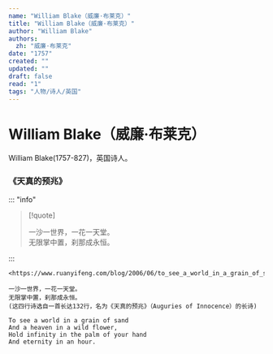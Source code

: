 ```yaml
---
name: "William Blake（威廉·布莱克）"
title: "William Blake（威廉·布莱克）"
author: "William Blake"
authors:
  zh: "威廉·布莱克"
date: "1757"
created: ""
updated: ""
draft: false
read: "1"
tags: "人物/诗人/英国"
---
```


# William Blake（威廉·布莱克）

William Blake(1757-827)，英国诗人。

### 《天真的预兆》

::: "info"

> [!quote]
>
> 一沙一世界，一花一天堂。  
> 无限掌中置，刹那成永恒。  

:::

```
<https://www.ruanyifeng.com/blog/2006/06/to_see_a_world_in_a_grain_of_s.html>

一沙一世界，一花一天堂。
无限掌中置，刹那成永恒。
(这四行诗选自一首长达132行，名为《天真的预兆》（Auguries of Innocence）的长诗)

To see a world in a grain of sand
And a heaven in a wild flower,
Hold infinity in the palm of your hand
And eternity in an hour.
```
